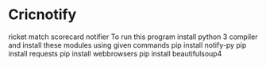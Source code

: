 # Cricnotify
ricket match scorecard notifier  To run this program install python 3 compiler and install these modules using given commands  pip install notify-py pip install requests pip install webbrowsers pip install beautifulsoup4
